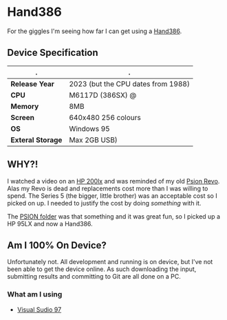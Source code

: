 # Hand386

For the giggles I'm seeing how far I can get using a [Hand386](https://www.aliexpress.com/item/1005005542582463.html). 

## Device Specification

|.|.|
|-|-|
|**Release Year**|2023 (but the CPU dates from 1988)| 
|**CPU**|M6117D (386SX) @ |
|**Memory**|8MB|
|**Screen**|640x480 256 colours|
|**OS**|Windows 95|
|**Exteral Storage**|Max 2GB USB)|

## WHY?!

I watched a video on an [HP 200lx](https://en.wikipedia.org/wiki/HP_200LX) and was reminded of my old [Psion Revo](https://en.wikipedia.org/wiki/Psion_Revo). Alas my Revo is dead and replacements cost more than I was willing to spend. The Series 5 (the bigger, little brother) was an acceptable cost so I picked on up. I needed to justify the cost by doing *something* with it.

The [PSION folder](https://github.com/mlk/aoc/tree/main/PSION) was that something and it was great fun, so I picked up a HP 95LX and now a Hand386.

## Am I 100% On Device?

Unfortunately not. All development and running is on device, but I've not been able to get the device online. 
As such downloading the input, submitting results and committing to Git are all done on a PC. 

### What am I using

* [Visual Sudio 97](https://winworldpc.com/product/microsoft-visual-stu/97-5x)
